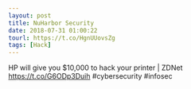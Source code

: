 ```yaml
---
layout: post
title: NuHarbor Security
date: 2018-07-31 01:00:22
tourl: https://t.co/HgnUUovsZg
tags: [Hack]
---
```

HP will give you $10,000 to hack your printer | ZDNet https://t.co/G6ODp3Duih #cybersecurity #infosec